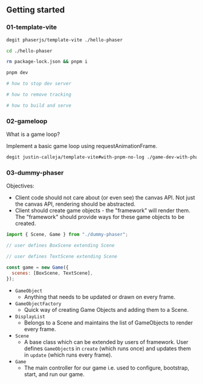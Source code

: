 ## Getting started

### 01-template-vite

```sh
degit phaserjs/template-vite ./hello-phaser

cd ./hello-phaser

rm package-lock.json && pnpm i

pnpm dev

# how to stop dev server

# how to remove tracking

# how to build and serve
```

### 02-gameloop

What is a game loop?

Implement a basic game loop using requestAnimationFrame.

```sh
degit justin-calleja/template-vite#with-pnpm-no-log ./game-dev-with-phaser/01-gameloop
```

### 03-dummy-phaser

Objectives:

- Client code should not care about (or even see) the canvas API. Not just the canvas API, rendering should be abstracted.
- Client should create game objects - the "framework" will render them. The "framework" should provide ways for these game objects to be created.

```js
import { Scene, Game } from "./dummy-phaser";

// user defines BoxScene extending Scene

// user defines TextScene extending Scene

const game = new Game({
  scenes: [BoxScene, TextScene],
});
```

- `GameObject`
    - Anything that needs to be updated or drawn on every frame.
- `GameObjectFactory`
    - Quick way of creating Game Objects and adding them to a Scene.
- `DisplayList`
    - Belongs to a Scene and maintains the list of GameObjects to render every frame.
- `Scene`
    - A base class which can be extended by users of framework. User defines `GameObject`s in `create` (which runs once) and updates them in `update` (which runs every frame).
- `Game`
    - The main controller for our game i.e. used to configure, bootstrap, start, and run our game.
